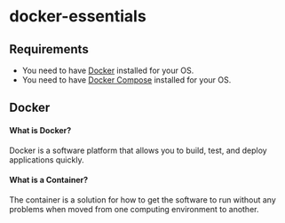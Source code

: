 # docker-essentials

## Requirements

- You need to have [Docker](https://www.docker.com/) installed for your OS.
- You need to have [Docker Compose](https://docs.docker.com/compose/install/) installed for your OS.

## Docker

#### What is Docker?

Docker is a software platform that allows you to build, test, and deploy applications quickly.

#### What is a Container?

The container is a solution for how to get the software to run without any problems when moved from one computing environment to another.